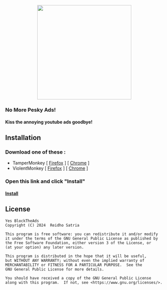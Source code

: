 <p align='center'>
<img src='https://www.google.com/s2/favicons?sz=256&domain=youtube.com' width='300'/><br/>
<h3>No More Pesky Ads!</h3>
<h4>Kiss the annoying youtube ads goodbye!</h4>
</p>

## Installation

### Download one of these :

  - TamperMonkey [ [Firefox](https://addons.mozilla.org/en-US/firefox/addon/tampermonkey/) ] [ [Chrome](https://chrome.google.com/webstore/detail/tampermonkey/dhdgffkkebhmkfjojejmpbldmpobfkfo) ]
  - ViolentMonkey [ [Firefox](https://addons.mozilla.org/en-US/firefox/addon/violentmonkey/) ] [ [Chrome](https://chromewebstore.google.com/detail/violentmonkey/jinjaccalgkegednnccohejagnlnfdag) ]

### Open this link and click "Install"

#### [Install](https://cdn.rei.my.id/yesblocktheads/yesblocktheads.user.js)

## License

```
Yes BlockTheAds
Copyright (C) 2024  Reidho Satria

This program is free software: you can redistribute it and/or modify
it under the terms of the GNU General Public License as published by
the Free Software Foundation, either version 3 of the License, or
(at your option) any later version.

This program is distributed in the hope that it will be useful,
but WITHOUT ANY WARRANTY; without even the implied warranty of
MERCHANTABILITY or FITNESS FOR A PARTICULAR PURPOSE.  See the
GNU General Public License for more details.

You should have received a copy of the GNU General Public License
along with this program.  If not, see <https://www.gnu.org/licenses/>.
```


